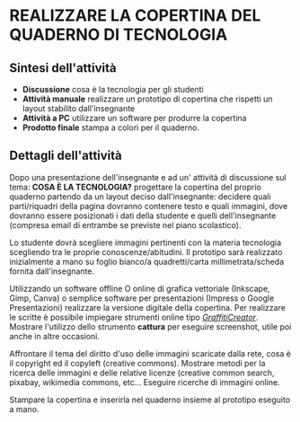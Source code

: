 # REALIZZARE LA COPERTINA DEL QUADERNO DI TECNOLOGIA

## Sintesi dell'attività
- **Discussione** cosa è la tecnologia per gli studenti
- **Attività manuale** realizzare un prototipo di copertina che rispetti un layout stabilito dall'insegnante
- **Attività a PC** utilizzare un software per produrre la copertina
- **Prodotto finale** stampa a colori per il quaderno.

## Dettagli dell'attività
Dopo una presentazione dell'insegnante e ad un' attività di discussione sul tema: **COSA È LA TECNOLOGIA?** progettare la copertina del proprio quaderno partendo da un layout deciso dall'insegnante: decidere quali parti/riquadri della pagina dovranno contenere testo e quali immagini, dove dovranno essere posizionati i dati della studente e quelli dell'insegnante (compresa email di entrambe se previste nel piano scolastico).

Lo studente dovrà scegliere immagini pertinenti con la materia tecnologia scegliendo tra le proprie conoscenze/abitudini.
Il prototipo sarà realizzato inizialmente a mano su foglio bianco/a quadretti/carta millimetrata/scheda fornita dall'insegnante.

Utilizzando un software offline O online di grafica vettoriale (Inkscape, Gimp, Canva) o semplice software per presentazioni (Impress o Google Presentazioni) realizzare la versione digitale della copertina.
Per realizzare le scritte è possibile impiegare strumenti online tipo [*GraffitiCreator*](https://www.graffiticreator.net/).
Mostrare l'utilizzo dello strumento **cattura** per eseguire screenshot, utile poi anche in altre occasioni.

Affrontare il tema del diritto d'uso delle immagini scaricate dalla rete, cosa è il copyright ed il copyleft (creative commons). Mostrare metodi per la ricerca delle immagini e delle relative licenze (creative common search, pixabay, wikimedia commons, etc...
Eseguire ricerche di immagini online.

Stampare la copertina e inserirla nel quaderno insieme al prototipo eseguito a mano.
